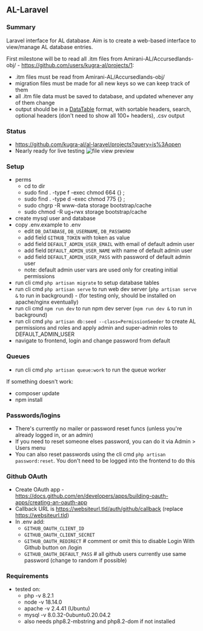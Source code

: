 ## AL-Laravel 

### Summary
Laravel interface for AL database. Aim is to create a web-based interface to view/manage AL database entries. 

First milestone will be to read all .itm files from Amirani-AL/Accursedlands-obj/ - https://github.com/users/kugra-al/projects/1:
- .itm files must be read from Amirani-AL/Accursedlands-obj/
- migration files must be made for all new keys so we can keep track of them
- all .itm file data must be saved to database, and updated whenever any of them change 
- output should be in a [DataTable](https://datatables.net/examples/basic_init/multi_col_sort.html) format, with sortable headers, search, optional headers (don't need to show all 100+ headers), .csv output

### Status
- https://github.com/kugra-al/al-laravel/projects?query=is%3Aopen
- Nearly ready for live testing 
![file view preview](https://media.discordapp.net/attachments/634069769267576832/1072121005922861136/Screenshot_20230206_134448.png)

### Setup

- perms 
   - cd to dir
   - sudo find . -type f -exec chmod 664 {} \;
   - sudo find . -type d -exec chmod 775 {} \;
   - sudo chgrp -R www-data storage bootstrap/cache
   - sudo chmod -R ug+rwx storage bootstrap/cache
- create mysql user and database
- copy .env.example to .env
   - edit `DB_DATABASE`, `DB_USERNAME`, `DB_PASSWORD`
   - add field `GITHUB_TOKEN` with token as value
   - add field `DEFAULT_ADMIN_USER_EMAIL` with email of default admin user
   - add field `DEFAULT_ADMIN_USER_NAME` with name of default admin user
   - add field `DEFAULT_ADMIN_USER_PASS` with password of default admin user
   - note: default admin user vars are used only for creating initial permissions
- run cli cmd `php artisan migrate` to setup database tables
- run cli cmd `php artisan serve` to run web dev server (`php artisan serve &` to run in background) - (for testing only, should be installed on apache/nginx eventually)
- run cli cmd `npm run dev` to run npm dev server (`npm run dev &` to run in background)
- run cli cmd `php artisan db:seed --class=PermissionSeeder` to create AL permissions and roles and apply admin and super-admin roles to DEFAULT_ADMIN_USER
- navigate to frontend, login and change password from default

### Queues
- run cli cmd `php artisan queue:work` to run the queue worker

If something doesn't work:
- composer update
- npm install

### Passwords/logins
- There's currently no mailer or password reset funcs (unless you're already logged in, or an admin)
- If you need to reset someone elses password, you can do it via Admin > Users menu
- You can also reset passwords using the cli cmd `php artisan password:reset`. You don't need to be logged into the frontend to do this

### Github OAuth
- Create OAuth app - https://docs.github.com/en/developers/apps/building-oauth-apps/creating-an-oauth-app
- Callback URL is https://websiteurl.tld/auth/github/callback (replace https://websiteurl.tld)
- In .env add:
   - `GITHUB_OAUTH_CLIENT_ID`
   - `GITHUB_OAUTH_CLIENT_SECRET`
   - `GITHUB_OAUTH_REDIRECT`         # comment or omit this to disable Login With Github button on /login
   - `GITHUB_OAUTH_DEFAULT_PASS`     # all github users currently use same password  (change to random if possible)

### Requirements
- tested on: 
   - php -v 8.2.1
   - node -v 18.14.0
   - apache -v 2.4.41 (Ubuntu)
   - mysql -v 8.0.32-0ubuntu0.20.04.2
   - also needs php8.2-mbstring and php8.2-dom if not installed
